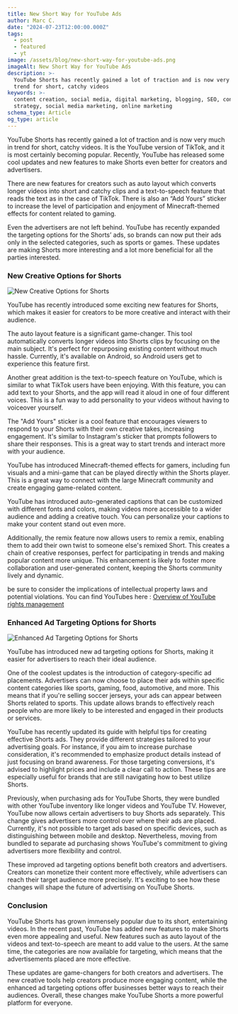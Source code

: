 ```yaml
---
title: New Short Way for YouTube Ads
author: Marc C.
date: "2024-07-23T12:00:00.000Z"
tags:
  - post
  - featured
  - yt
image: /assets/blog/new-short-way-for-youtube-ads.png
imageAlt: New Short Way for YouTube Ads
description: >-
  YouTube Shorts has recently gained a lot of traction and is now very much in
  trend for short, catchy videos
keywords: >-
  content creation, social media, digital marketing, blogging, SEO, content
  strategy, social media marketing, online marketing
schema_type: Article
og_type: article
---
```

YouTube Shorts has recently gained a lot of traction and is now very much in trend for short, catchy videos. It is the YouTube version of TikTok, and it is most certainly becoming popular. Recently, YouTube has released some cool updates and new features to make Shorts even better for creators and advertisers.



There are new features for creators such as auto layout which converts longer videos into short and catchy clips and a text-to-speech feature that reads the text as in the case of TikTok. There is also an “Add Yours” sticker to increase the level of participation and enjoyment of Minecraft-themed effects for content related to gaming.



Even the advertisers are not left behind. YouTube has recently expanded the targeting options for the Shorts’ ads, so brands can now put their ads only in the selected categories, such as sports or games. These updates are making Shorts more interesting and a lot more beneficial for all the parties interested.

### New Creative Options for Shorts

![New Creative Options for Shorts](/assets/blog/creative-options-for-shorts.png)

YouTube has recently introduced some exciting new features for Shorts, which makes it easier for creators to be more creative and interact with their audience.



The auto layout feature is a significant game-changer. This tool automatically converts longer videos into Shorts clips by focusing on the main subject. It's perfect for repurposing existing content without much hassle. Currently, it's available on Android, so Android users get to experience this feature first.



Another great addition is the text-to-speech feature on YouTube, which is similar to what TikTok users have been enjoying. With this feature, you can add text to your Shorts, and the app will read it aloud in one of four different voices. This is a fun way to add personality to your videos without having to voiceover yourself.



The "Add Yours" sticker is a cool feature that encourages viewers to respond to your Shorts with their own creative takes, increasing engagement. It's similar to Instagram's sticker that prompts followers to share their responses. This is a great way to start trends and interact more with your audience.



YouTube has introduced Minecraft-themed effects for gamers, including fun visuals and a mini-game that can be played directly within the Shorts player. This is a great way to connect with the large Minecraft community and create engaging game-related content.



YouTube has introduced auto-generated captions that can be customized with different fonts and colors, making videos more accessible to a wider audience and adding a creative touch. You can personalize your captions to make your content stand out even more.



Additionally, the remix feature now allows users to remix a remix, enabling them to add their own twist to someone else's remixed Short. This creates a chain of creative responses, perfect for participating in trends and making popular content more unique. This enhancement is likely to foster more collaboration and user-generated content, keeping the Shorts community lively and dynamic. 



be sure to consider the implications of intellectual property laws and potential violations. You can find YouTubes here : [Overview of YouTube rights management](https://support.google.com/youtube/answer/4597810?hl=en)





### Enhanced Ad Targeting Options for Shorts

![Enhanced Ad Targeting Options for Shorts](/assets/blog/enhanced-ad-targeting-options-for-shorts.png)

YouTube has introduced new ad targeting options for Shorts, making it easier for advertisers to reach their ideal audience.



One of the coolest updates is the introduction of category-specific ad placements. Advertisers can now choose to place their ads within specific content categories like sports, gaming, food, automotive, and more. This means that if you're selling soccer jerseys, your ads can appear between Shorts related to sports. This update allows brands to effectively reach people who are more likely to be interested and engaged in their products or services.



YouTube has recently updated its guide with helpful tips for creating effective Shorts ads. They provide different strategies tailored to your advertising goals. For instance, if you aim to increase purchase consideration, it's recommended to emphasize product details instead of just focusing on brand awareness. For those targeting conversions, it's advised to highlight prices and include a clear call to action. These tips are especially useful for brands that are still navigating how to best utilize Shorts.



Previously, when purchasing ads for YouTube Shorts, they were bundled with other YouTube inventory like longer videos and YouTube TV. However, YouTube now allows certain advertisers to buy Shorts ads separately. This change gives advertisers more control over where their ads are placed. Currently, it's not possible to target ads based on specific devices, such as distinguishing between mobile and desktop. Nevertheless, moving from bundled to separate ad purchasing shows YouTube's commitment to giving advertisers more flexibility and control.



These improved ad targeting options benefit both creators and advertisers. Creators can monetize their content more effectively, while advertisers can reach their target audience more precisely. It's exciting to see how these changes will shape the future of advertising on YouTube Shorts.



### Conclusion

YouTube Shorts has grown immensely popular due to its short, entertaining videos. In the recent past, YouTube has added new features to make Shorts even more appealing and useful. New features such as auto layout of the videos and text-to-speech are meant to add value to the users. At the same time, the categories are now available for targeting, which means that the advertisements placed are more effective.



These updates are game-changers for both creators and advertisers. The new creative tools help creators produce more engaging content, while the enhanced ad targeting options offer businesses better ways to reach their audiences. Overall, these changes make YouTube Shorts a more powerful platform for everyone.
